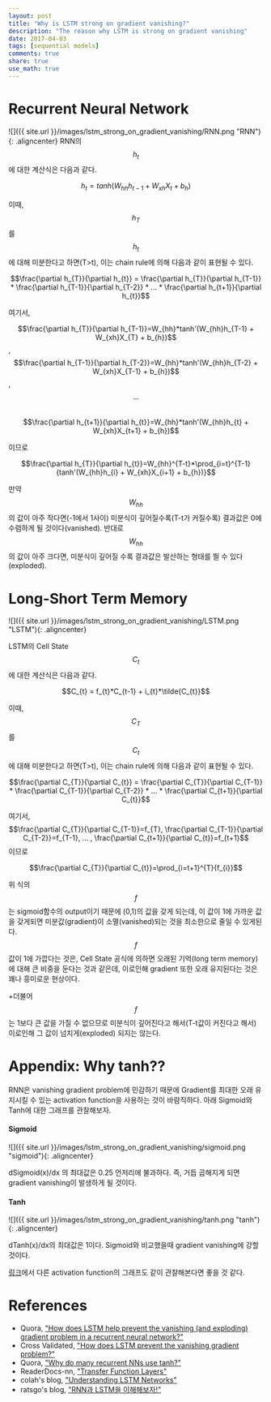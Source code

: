```yaml
---
layout: post
title: "Why is LSTM strong on gradient vanishing?"
description: "The reason why LSTM is strong on gradient vanishing"
date: 2017-04-03
tags: [sequential models]
comments: true
share: true
use_math: true
---
```


# Recurrent Neural Network

![]({{ site.url }}/images/lstm_strong_on_gradient_vanishing/RNN.png "RNN"){: .aligncenter}
RNN의 $$h_{t}$$에 대한 계산식은 다음과 같다.  

$$h_{t}=tanh(W_{hh}h_{t-1} + W_{xh}X_{t} + b_{h})$$

이때, $$h_{T}$$를 $$h_{t}$$에 대해 미분한다고 하면(T>t), 이는 chain rule에 의해 다음과 같이 표현될 수 있다. 

$$\frac{\partial h_{T}}{\partial h_{t}} = 
\frac{\partial h_{T}}{\partial h_{T-1}} * 
\frac{\partial h_{T-1}}{\partial h_{T-2}} *
... * 
\frac{\partial h_{t+1}}{\partial h_{t}}$$    

여기서,    

$$\frac{\partial h_{T}}{\partial h_{T-1}}=W_{hh}*tanh'(W_{hh}h_{T-1} + W_{xh}X_{T} + b_{h})$$, 
$$\frac{\partial h_{T-1}}{\partial h_{T-2}}=W_{hh}*tanh'(W_{hh}h_{T-2} + W_{xh}X_{T-1} + b_{h})$$,     
$$...$$    
$$\frac{\partial h_{t+1}}{\partial h_{t}}=W_{hh}*tanh'(W_{hh}h_{t} + W_{xh}X_{t+1} + b_{h})$$    

이므로

$$\frac{\partial h_{T}}{\partial h_{t}}=W_{hh}^{T-t}*\prod_{i=t}^{T-1}{tanh'(W_{hh}h_{i} + W_{xh}X_{i+1} + b_{h})}$$

만약 $$W_{hh}$$의 값이 아주 작다면(-1에서 1사이) 미분식이 깊어질수록(T-t가 커질수록) 결과값은 0에 수렴하게 될 것이다(vanished). 반대로 $$W_{hh}$$의 값이 아주 크다면, 미분식이 깊어질 수록 결과값은 발산하는 형태를 띌 수 있다(exploded).

# Long-Short Term Memory

![]({{ site.url }}/images/lstm_strong_on_gradient_vanishing/LSTM.png "LSTM"){: .aligncenter}

LSTM의 Cell State $$C_{t}$$에 대한 계산식은 다음과 같다.

$$C_{t} = f_{t}*C_{t-1} + i_{t}*\tilde{C_{t}}$$

이때, $$C_{T}$$를 $$C_{t}$$에 대해 미분한다고 하면(T>t), 이는 chain rule에 의해 다음과 같이 표현될 수 있다. 

$$\frac{\partial C_{T}}{\partial C_{t}} = 
\frac{\partial C_{T}}{\partial C_{T-1}} * 
\frac{\partial C_{T-1}}{\partial C_{T-2}} *
... * 
\frac{\partial C_{t+1}}{\partial C_{t}}$$    

여기서, $$\frac{\partial C_{T}}{\partial C_{T-1}}=f_{T}, \frac{\partial C_{T-1}}{\partial C_{T-2}}=f_{T-1}, ... , \frac{\partial C_{t+1}}{\partial C_{t}}=f_{t+1}$$ 이므로

$$\frac{\partial C_{T}}{\partial C_{t}}=\prod_{i=t+1}^{T}{f_{i}}$$

위 식의 $$f$$는 sigmoid함수의 output이기 때문에 (0,1)의 값을 갖게 되는데, 이 값이 1에 가까운 값을 갖게되면 미분값(gradient)이 소멸(vanished)되는 것을 최소한으로 줄일 수 있게된다. 
$$f$$값이 1에 가깝다는 것은, Cell State 공식에 의하면 오래된 기억(long term memory)에 대해 큰 비중을 둔다는 것과 같은데, 이로인해 gradient 또한 오래 유지된다는 것은 꽤나 흥미로운 현상이다.     

+더불어 $$f$$는 1보다 큰 값을 가질 수 없으므로 미분식이 깊어진다고 해서(T-t값이 커진다고 해서) 이로인해 그 값이 넘치게(exploded) 되지는 않는다.

# Appendix: Why tanh??

RNN은 vanishing gradient problem에 민감하기 때문에 Gradient를 최대한 오래 유지시킬 수 있는 activation function을 사용하는 것이 바람직하다. 
아래 Sigmoid와 Tanh에 대한 그래프를 관찰해보자.

#### Sigmoid
![]({{ site.url }}/images/lstm_strong_on_gradient_vanishing/sigmoid.png "sigmoid"){: .aligncenter}

dSigmoid(x)/dx 의 최대값은 0.25 언저리에 불과하다. 즉, 거듭 곱해지게 되면 gradient vanishing이 발생하게 될 것이다.

#### Tanh
![]({{ site.url }}/images/lstm_strong_on_gradient_vanishing/tanh.png "tanh"){: .aligncenter}

dTanh(x)/dx의 최대값은 1이다. Sigmoid와 비교했을때 gradient vanishing에 강할 것이다.

[링크](https://nn.readthedocs.io/en/rtd/transfer/)에서 다른 activation function의 그래프도 같이 관찰해본다면 좋을 것 같다.

# References

* Quora, ["How does LSTM help prevent the vanishing (and exploding) gradient problem in a recurrent neural network?"](https://www.quora.com/How-does-LSTM-help-prevent-the-vanishing-and-exploding-gradient-problem-in-a-recurrent-neural-network)
* Cross Validated, ["How does LSTM prevent the vanishing gradient problem?"](http://stats.stackexchange.com/questions/185639/how-does-lstm-prevent-the-vanishing-gradient-problem)
* Quora, ["Why do many recurrent NNs use tanh?"](https://www.quora.com/Why-do-many-recurrent-NNs-use-tanh)
* ReaderDocs-nn, ["Transfer Function Layers"](https://nn.readthedocs.io/en/rtd/transfer/)
* colah's blog, ["Understanding LSTM Networks"](http://colah.github.io/posts/2015-08-Understanding-LSTMs/)
* ratsgo's blog, ["RNN과 LSTM을 이해해보자!"](https://ratsgo.github.io/natural%20language%20processing/2017/03/09/rnnlstm/)
